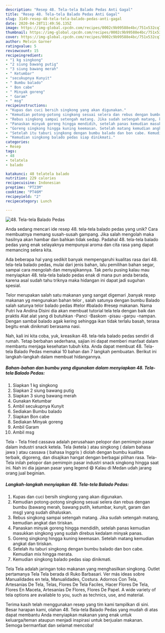 ```yaml
---
description: "Resep 48. Tela-tela Balado Pedas Anti Gagal"
title: "Resep 48. Tela-tela Balado Pedas Anti Gagal"
slug: 3149-resep-48-tela-tela-balado-pedas-anti-gagal
date: 2020-04-28T11:49:56.135Z
image: https://img-global.cpcdn.com/recipes/0002c9b99588e4bc/751x532cq70/48-tela-tela-balado-pedas-foto-resep-utama.jpg
thumbnail: https://img-global.cpcdn.com/recipes/0002c9b99588e4bc/751x532cq70/48-tela-tela-balado-pedas-foto-resep-utama.jpg
cover: https://img-global.cpcdn.com/recipes/0002c9b99588e4bc/751x532cq70/48-tela-tela-balado-pedas-foto-resep-utama.jpg
author: Melvin Garner
ratingvalue: 5
reviewcount: 15
recipeingredient:
- "1 kg singkong"
- "2 siung bawang putig"
- "3 siung bawang merah"
- " Ketumbar"
- "secukupnya Kunyit"
- " Bumbu balado"
- " Bon cabe"
- " Minyak goreng"
- " Garam"
- " msg"
recipeinstructions:
- "Kupas dan cuci bersih singkong yang akan digunakan."
- "Kemudian potong-potong singkong sesuai selera dan rebus dengan bumbu (bawang merah, bawang putih, ketumbar, kunyit, garam dan msg) yang sudah dihaluskan."
- "Rebus singkong sampai setengah matang. Jika sudah setengah matang, kemudian angkat dan tiriskan."
- "Panaskan minyak goreng hingga mendidih, setelah panas kemudian masukkan singkong yang sudah direbus kedalam minyak panas."
- "Goreng singkong hingga kuning keemasan. Setelah matang kemudian angkat dan tiriskan."
- "Setelah itu taburi singkong dengan bumbu balado dan bon cabe. Kemudian mix hingga merata."
- "Kemudian singkong balado pedas siap dinikmati."
categories:
- Resep
tags:
- 48
- telatela
- balado

katakunci: 48 telatela balado 
nutrition: 229 calories
recipecuisine: Indonesian
preptime: "PT23M"
cooktime: "PT46M"
recipeyield: "2"
recipecategory: Lunch

---
```



![48. Tela-tela Balado Pedas](https://img-global.cpcdn.com/recipes/0002c9b99588e4bc/751x532cq70/48-tela-tela-balado-pedas-foto-resep-utama.jpg)

Anda sedang mencari ide resep 48. tela-tela balado pedas yang unik? Cara membuatnya memang susah-susah gampang. Jika salah mengolah maka hasilnya akan hambar dan bahkan tidak sedap. Padahal 48. tela-tela balado pedas yang enak selayaknya mempunyai aroma dan cita rasa yang dapat memancing selera kita.

Ada beberapa hal yang sedikit banyak mempengaruhi kualitas rasa dari 48. tela-tela balado pedas, mulai dari jenis bahan, lalu pemilihan bahan segar, sampai cara mengolah dan menyajikannya. Tak perlu pusing kalau mau menyiapkan 48. tela-tela balado pedas enak di mana pun anda berada, karena asal sudah tahu triknya maka hidangan ini dapat jadi suguhan spesial.

Telor merupakan salah satu makanan yang sangat digemari ,banyak resep makanan yg mengunakan bahan telor , salah satunya dengan bumbu Balado salah satunya telor balado pedas #telor #balado #resep makanan. Nama Putri Iva Andina Disini dia akan membuat tutorial tela tela dengan baik dan praktis Alat alat yang di butuhkan -Panci -Baskom -pisau -garpu -nampan. Dengan sambal balado agak kering sehingga ikan tidak terlalu basah, terasa begitu enak dinikmati berasama nasi.


Nah, kali ini kita coba, yuk, kreasikan 48. tela-tela balado pedas sendiri di rumah. Tetap berbahan sederhana, sajian ini dapat memberi manfaat dalam membantu menjaga kesehatan tubuh kita. Anda dapat membuat 48. Tela-tela Balado Pedas memakai 10 bahan dan 7 langkah pembuatan. Berikut ini langkah-langkah dalam membuat hidangannya.

<!--inarticleads1-->

##### Bahan-bahan dan bumbu yang digunakan dalam menyiapkan 48. Tela-tela Balado Pedas:

1. Siapkan 1 kg singkong
1. Siapkan 2 siung bawang putig
1. Siapkan 3 siung bawang merah
1. Gunakan  Ketumbar
1. Ambil secukupnya Kunyit
1. Sediakan  Bumbu balado
1. Siapkan  Bon cabe
1. Sediakan  Minyak goreng
1. Ambil  Garam
1. Ambil  msg


Tela - Tela fried cassava adalah perusahaan pelopor dan pemimpin pasar dalam industri snack ketela. Tela (ketela ) atau singkong ( dalam bahasa jawa ) atau cassava ( bahasa Inggris ) diolah dengan bumbu kualitas terbaik, digoreng, dan disajikan hangat dengan berbagai pilihan rasa. Tela-Tela inilah pelopor dan pemimpin pasar industri snack singkong hingga saat ini. Nah ini dia jajanan pasar yang legend 😄 Kalau di Medan udah jarang orang jual beginian. 

<!--inarticleads2-->

##### Langkah-langkah menyiapkan 48. Tela-tela Balado Pedas:

1. Kupas dan cuci bersih singkong yang akan digunakan.
1. Kemudian potong-potong singkong sesuai selera dan rebus dengan bumbu (bawang merah, bawang putih, ketumbar, kunyit, garam dan msg) yang sudah dihaluskan.
1. Rebus singkong sampai setengah matang. Jika sudah setengah matang, kemudian angkat dan tiriskan.
1. Panaskan minyak goreng hingga mendidih, setelah panas kemudian masukkan singkong yang sudah direbus kedalam minyak panas.
1. Goreng singkong hingga kuning keemasan. Setelah matang kemudian angkat dan tiriskan.
1. Setelah itu taburi singkong dengan bumbu balado dan bon cabe. Kemudian mix hingga merata.
1. Kemudian singkong balado pedas siap dinikmati.


Tela Tela adalah jaringan toko makanan yang menghasilkan singkong. Outlet pertamanya Tela Tela berada di Ruko Barbasari. Ver más ideas sobre Manualidades en tela, Manualidades, Costura. Adornos Con Tela, Artesanías De Tela, Telas, Flores De Tela Faciles, Hacer Flores De Tela, Flores En Maceta, Artesanías De Flores, Flores De Papel. A wide variety of tela options are available to you, such as technics, use, and material. 

Terima kasih telah menggunakan resep yang tim kami tampilkan di sini. Besar harapan kami, olahan 48. Tela-tela Balado Pedas yang mudah di atas dapat membantu Anda menyiapkan makanan yang enak untuk keluarga/teman ataupun menjadi inspirasi untuk berjualan makanan. Semoga bermanfaat dan selamat mencoba!
